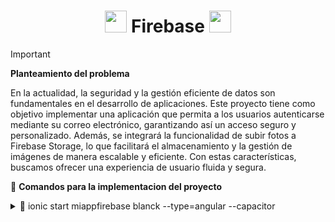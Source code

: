<h1 align='center'> <img src = 'https://github.com/user-attachments/assets/d2d2a0ee-0b90-41d3-8066-63eac5c6a28f' height='35px'>
 Firebase <img src = 'https://github.com/user-attachments/assets/cd296f57-187a-44a9-a84f-05e873f23aba' height='35px'>
</h1>

> [!IMPORTANT]
> **Planteamiento del problema**
>
> En la actualidad, la seguridad y la gestión eficiente de datos son fundamentales en el desarrollo de aplicaciones. Este proyecto tiene como objetivo implementar una aplicación que permita a los usuarios autenticarse mediante su correo electrónico, garantizando así un acceso seguro y personalizado. Además, se integrará la funcionalidad de subir fotos a Firebase Storage, lo que facilitará el almacenamiento y la gestión de imágenes de manera escalable y eficiente. Con estas características, buscamos ofrecer una experiencia de usuario fluida y segura.

🚮 **Comandos para la implementacion del proyecto**

<details> 
    <summary>🧩 ionic start miappfirebase blanck  --type=angular  --capacitor </summary>
      
>     - En esta sección el usuario podrá registrarse llenando los siguien
>     - **`start`**: Inicia un nuevo proyecto de Ionic.
>     - **`miappfirebase`**: El nombre del proyecto.
>     - **`blank`**: Usa una plantilla en blanco, es decir, un proyecto vacío sin componentes adicionales de eje
>     - **`-type=angular`**: Indica que la aplicación utilizará Angular como el framework principal.
>     - **`-capacitor`**: Añade Capacitor, la herramienta de Ionic que permite integrar la app con 
      características nativas en iOS, Android y web.
>  
